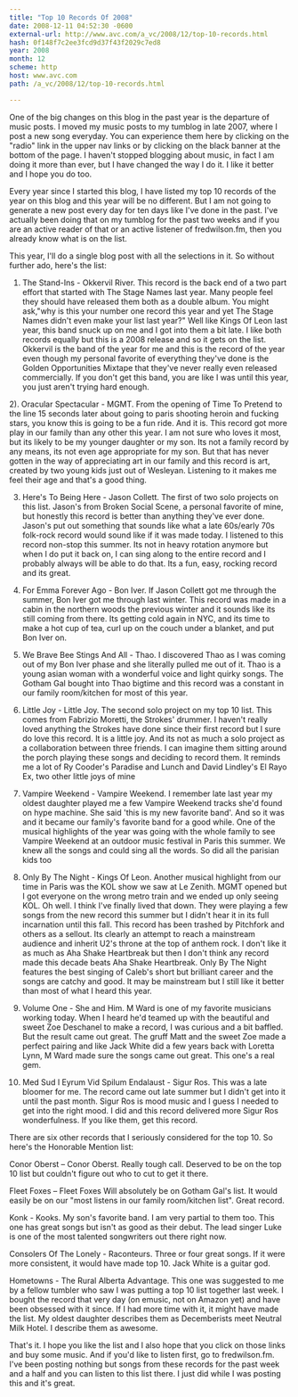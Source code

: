 ```yaml
---
title: "Top 10 Records Of 2008"
date: 2008-12-11 04:52:30 -0600
external-url: http://www.avc.com/a_vc/2008/12/top-10-records.html
hash: 0f148f7c2ee3fcd9d37f43f2029c7ed8
year: 2008
month: 12
scheme: http
host: www.avc.com
path: /a_vc/2008/12/top-10-records.html

---
```


One of the big changes on this blog in the past year is the departure of music posts. I moved my music posts to my tumblog in late 2007, where I post a new song everyday. You can experience them here by clicking on the "radio" link in the upper nav links or by clicking on the black banner at the bottom of the page. I haven't stopped blogging about music, in fact I am doing it more than ever, but I have changed the way I do it. I like it better and I hope you do too.


Every year since I started this blog, I have listed my top 10 records of the year on this blog and this year will be no different. But I am not going to generate a new post every day for ten days like I've done in the past. I've actually been doing that on my tumblog for the past two weeks and if you are an active reader of that or an active listener of fredwilson.fm, then you already know what is on the list.


This year, I'll do a single blog post with all the selections in it. So without further ado, here's the list:


1) The Stand-Ins - Okkervil River. This record is the back end of a two part effort that started with The Stage Names last year. Many people feel they should have released them both as a double album. You might ask,"why is this your number one record this year and yet The Stage Names didn't even make your list last year?" Well like Kings Of Leon last year, this band snuck up on me and I got into them a bit late. I like both records equally but this is a 2008 release and so it gets on the list. Okkervil is the band of the year for me and this is the record of the year even though my personal favorite of everything they've done is the Golden Opportunities Mixtape that they've never really even released commercially. If you don't get this band, you are like I was until this year, you just aren't trying hard enough.


2). Oracular Spectacular - MGMT. From the opening of Time To Pretend to the line 15 seconds later about going to paris shooting heroin and fucking stars, you know this is going to be a fun ride. And it is. This record got more play in our family than any other this year. I am not sure who loves it most, but its likely to be my younger daughter or my son. Its not a family record by any means, its not even age appropriate for my son. But that has never gotten in the way of appreciating art in our family and this record is art, created by two young kids just out of Wesleyan. Listening to it makes me feel their age and that's a good thing.


3) Here's To Being Here - Jason Collett. The first of two solo projects on this list. Jason's from Broken Social Scene, a personal favorite of mine, but honestly this record is better than anything they've ever done. Jason's put out something that sounds like what a late 60s/early 70s folk-rock record would sound like if it was made today. I listened to this record non-stop this summer. Its not in heavy rotation anymore but when I do put it back on, I can sing along to the entire record and I probably always will be able to do that. Its a fun, easy, rocking record and its great.


4) For Emma Forever Ago - Bon Iver. If Jason Collett got me through the summer, Bon Iver got me through last winter. This record was made in a cabin in the northern woods the previous winter and it sounds like its still coming from there. Its getting cold again in NYC, and its time to make a hot cup of tea, curl up on the couch under a blanket, and put Bon Iver on.


5) We Brave Bee Stings And All - Thao. I discovered Thao as I was coming out of my Bon Iver phase and she literally pulled me out of it. Thao is a young asian woman with a wonderful voice and light quirky songs. The Gotham Gal bought into Thao bigtime and this record was a constant in our family room/kitchen for most of this year.


6) Little Joy - Little Joy. The second solo project on my top 10 list. This comes from Fabrizio Moretti, the Strokes' drummer. I haven't really loved anything the Strokes have done since their first record but I sure do love this record. It is a little joy. And its not as much a solo project as a collaboration between three friends. I can imagine them sitting around the porch playing these songs and deciding to record them. It reminds me a lot of Ry Cooder's Paradise and Lunch and David Lindley's El Rayo Ex, two other little joys of mine


7) Vampire Weekend - Vampire Weekend. I remember late last year my oldest daughter played me a few Vampire Weekend tracks she'd found on hype machine. She said 'this is my new favorite band'. And so it was and it became our family's favorite band for a good while. One of the musical highlights of the year was going with the whole family to see Vampire Weekend at an outdoor music festival in Paris this summer. We knew all the songs and could sing all the words. So did all the parisian kids too


8) Only By The Night - Kings Of Leon. Another musical highlight from our time in Paris was the KOL show we saw at Le Zenith. MGMT opened but I got everyone on the wrong metro train and we ended up only seeing KOL. Oh well. I think I've finally lived that down. They were playing a few songs from the new record this summer but I didn't hear it in its full incarnation until this fall. This record has been trashed by Pitchfork and others as a sellout. Its clearly an attempt to reach a mainstream audience and inherit U2's throne at the top of anthem rock. I don't like it as much as Aha Shake Heartbreak but then I don't think any record made this decade beats Aha Shake Heartbreak. Only By The Night features the best singing of Caleb's short but brilliant career and the songs are catchy and good. It may be mainstream but I still like it better than most of what I heard this year.


9) Volume One - She and Him. M Ward is one of my favorite musicians working today. When I heard he'd teamed up with the beautiful and sweet Zoe Deschanel to make a record, I was curious and a bit baffled. But the result came out great. The gruff Matt and the sweet Zoe made a perfect pairing and like Jack White did a few years back with Loretta Lynn, M Ward made sure the songs came out great. This one's a real gem.


10) Med Sud I Eyrum Vid Spilum Endalaust - Sigur Ros. This was a late bloomer for me. The record came out late summer but I didn't get into it until the past month. Sigur Ros is mood music and I guess I needed to get into the right mood. I did and this record delivered more Sigur Ros wonderfulness. If you like them, get this record.


There are six other records that I seriously considered for the top 10. So here's the Honorable Mention list:


Conor Oberst – Conor Oberst. Really tough call. Deserved to be on the top 10 list but couldn't figure out who to cut to get it there.


Fleet Foxes – Fleet Foxes Will absolutely be on Gotham Gal's list. It would easily be on our "most listens in our family room/kitchen list". Great record.


Konk - Kooks. My son's favorite band. I am very partial to them too. This one has great songs but isn't as good as their debut. The lead singer Luke is one of the most talented songwriters out there right now.


Consolers Of The Lonely - Raconteurs. Three or four great songs. If it were more consistent, it would have made top 10. Jack White is a guitar god.


Hometowns - The Rural Alberta Advantage. This one was suggested to me by a fellow tumbler who saw I was putting a top 10 list together last week. I bought the record that very day (on emusic, not on Amazon yet) and have been obsessed with it since. If I had more time with it, it might have made the list. My oldest daughter describes them as Decemberists meet Neutral Milk Hotel. I describe them as awesome.


That's it. I hope you like the list and I also hope that you click on those links and buy some music. And if you'd like to listen first, go to fredwilson.fm. I've been posting nothing but songs from these records for the past week and a half and you can listen to this list there. I just did while I was posting this and it's great.













        

